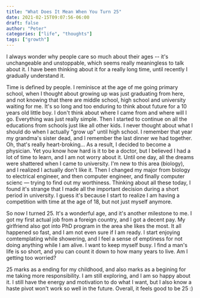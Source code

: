 ```yaml
---
title: "What Does It Mean When You Turn 25"
date: 2021-02-15T09:07:56-06:00
draft: false
author: "Peter"
categories: ["life", "thoughts"]
tags: ["growth"]
---
```



I always wonder why people care so much about their ages -- it's unchangeable and unstoppable, which seems really meaningless to talk about it. I have been thinking about it for a really long time, until recently I gradually understand it.

Time is defined by people. I reminisce at the age of me going primary school, when I thought about growing up was just graduating from here, and not knowing that there are middle school, high school and university waiting for me. It's so long and too enduring to think about future for a 10 years old little boy. I don't think about where I came from and where will I go. Everything was just really simple. Then I started to continue on all the educations from schools just like all other kids. I never thought about what I should do when I actually "grow up" until high school. I remember that year my grandma's sister dead, and I remember the last dinner we had together. Oh, that's really heart-broking… As a result, I decided to become a physician. Yet you know how hard is it to be a doctor, but I believed I had a lot of time to learn, and I am not worry about it. Until one day, all the dreams were shattered when I came to university. I'm new to this area (biology), and I realized I actually don't like it. Then I changed my major from biology to electrical engineer, and then computer engineer, and finally computer scienc — trying to find out my worthiness. Thinking about all these today, I found it's strange that I made all the important decision during a short period in university. I guess it's because I start to realize I am having a competition with time at the age of 18, but not just myself anymore.

So now I turned 25. It's a wonderful age, and it's another milestone to me. I got my first actual job from a foreign country, and I got a decent pay. My girlfriend also got into PhD program in the area she likes the most. It all happened so fast, and I am not even sure if I am ready. I start enjoying comtemplating while showering, and I feel a sense of emptiness for not doing anything while I am alive. I want to keep myself busy. I find a man's life is so short, and you can count it down to how many years to live. Am I getting too worried?

25 marks as a ending for my childhood, and also marks as a begining for me taking more responsibility. I am still exploring, and I am so happy about it. I still have the energy and motivation to do what I want, but I also know a haste pivot won't work so well in the future. Overall, it feels good to be 25 :)
